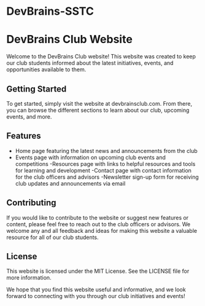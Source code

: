 # DevBrains-SSTC

# DevBrains Club Website
Welcome to the DevBrains Club website! This website was created to keep our club students informed about the latest initiatives, events, and opportunities available to them.

## Getting Started
To get started, simply visit the website at devbrainsclub.com. From there, you can browse the different sections to learn about our club, upcoming events, and more.

## Features

- Home page featuring the latest news and announcements from the club
- Events page with information on upcoming club events and competitions
-Resources page with links to helpful resources and tools for learning and development
-Contact page with contact information for the club officers and advisors
-Newsletter sign-up form for receiving club updates and announcements via email

## Contributing
If you would like to contribute to the website or suggest new features or content, please feel free to reach out to the club officers or advisors. We welcome any and all feedback and ideas for making this website a valuable resource for all of our club students.

## License
This website is licensed under the MIT License. See the LICENSE file for more information.

We hope that you find this website useful and informative, and we look forward to connecting with you through our club initiatives and events!
